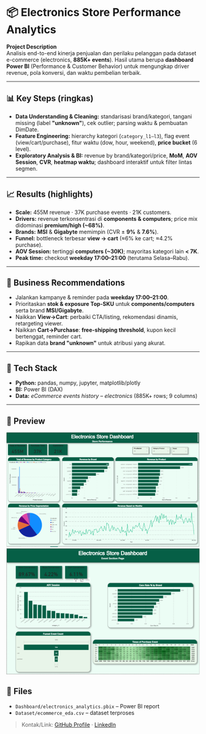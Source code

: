 # 📦 Electronics Store Performance Analytics

**Project Description**  
Analisis end-to-end kinerja penjualan dan perilaku pelanggan pada dataset e-commerce (electronics, **885K+ events**). Hasil utama berupa **dashboard Power BI** (Performance & Customer Behavior) untuk mengungkap driver revenue, pola konversi, dan waktu pembelian terbaik.

---

## 📊 Key Steps (ringkas)
- **Data Understanding & Cleaning:** standarisasi brand/kategori, tangani missing (label **"unknown"**), cek outlier; parsing waktu & pembuatan DimDate.  
- **Feature Engineering:** hierarchy kategori (`category_l1–l3`), flag event (view/cart/purchase), fitur waktu (dow, hour, weekend), **price bucket** (6 level).  
- **Exploratory Analysis & BI:** revenue by brand/kategori/price, **MoM**, **AOV Session**, **CVR**, **heatmap waktu**; dashboard interaktif untuk filter lintas segmen.

---

## 📈 Results (highlights)
- **Scale:** 455M revenue · 37K purchase events · 21K customers.  
- **Drivers:** revenue terkonsentrasi di **components & computers**; price mix didominasi **premium/high (~68%)**.  
- **Brands:** **MSI** & **Gigabyte** memimpin (CVR ± **9%** & **7.6%**).  
- **Funnel:** bottleneck terbesar **view → cart** (≈6% ke cart; ≈4.2% purchase).  
- **AOV Session:** tertinggi **computers (~30K)**; mayoritas kategori lain **< 7K**.  
- **Peak time:** checkout **weekday 17:00–21:00** (terutama Selasa–Rabu).

---

## 🧭 Business Recommendations
- Jalankan kampanye & reminder pada **weekday 17:00–21:00**.  
- Prioritaskan **stok & exposure Top-SKU** untuk **components/computers** serta brand **MSI/Gigabyte**.  
- Naikkan **View→Cart**: perbaiki CTA/listing, rekomendasi dinamis, retargeting viewer.  
- Naikkan **Cart→Purchase**: **free-shipping threshold**, kupon kecil bertenggat, reminder cart.  
- Rapikan data **brand "unknown"** untuk atribusi yang akurat.

---

## 🚀 Tech Stack
- **Python:** pandas, numpy, jupyter, matplotlib/plotly  
- **BI:** Power BI (DAX)  
- **Data:** *eCommerce events history – electronics* (885K+ rows; 9 columns)

---

## 📸 Preview
![Dashboard Preview](Dashboard/dashboar1.png)
![Dashboard Preview](Dashboard/dashboar2.png)

## 🔗 Files
- `Dashboard/electronics_analytics.pbix` – Power BI report  
- `Dataset/ecommerce_eda.csv` – dataset terproses


> Kontak/Link: [GitHub Profile](#) · [LinkedIn](#)
